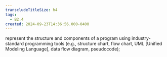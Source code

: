 ```yaml
---
transcludeTitleSize: h4
tags:
  - B2.4
created: 2024-09-23T14:36:56.000-0400
---
```

represent the structure and components of a program using industry-standard programming tools (e.g., structure chart, flow chart, UML \[Unified Modeling Language\], data flow diagram, pseudocode);